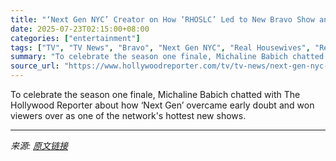 ```yaml
---
title: "‘Next Gen NYC’ Creator on How ‘RHOSLC’ Led to New Bravo Show and Shutting Down “Nepo” Baby Skeptics: “It’s a Fun Situation”"
date: 2025-07-23T02:15:00+08:00
categories: ["entertainment"]
tags: ["TV", "TV News", "Bravo", "Next Gen NYC", "Real Housewives", "Reality TV", "The Real Housewives of Salt Lake City"]
summary: "To celebrate the season one finale, Michaline Babich chatted with The Hollywood Reporter about how ‘Next Gen’ overcame early doubt and won viewers over as one of the network's hottest new shows."
source_url: "https://www.hollywoodreporter.com/tv/tv-news/next-gen-nyc-creator-real-housewives-kids-potential-season-2-1236326489/"
---
```


To celebrate the season one finale, Michaline Babich chatted with The Hollywood Reporter about how ‘Next Gen’ overcame early doubt and won viewers over as one of the network's hottest new shows.

---

*来源: [原文链接](https://www.hollywoodreporter.com/tv/tv-news/next-gen-nyc-creator-real-housewives-kids-potential-season-2-1236326489/)*
